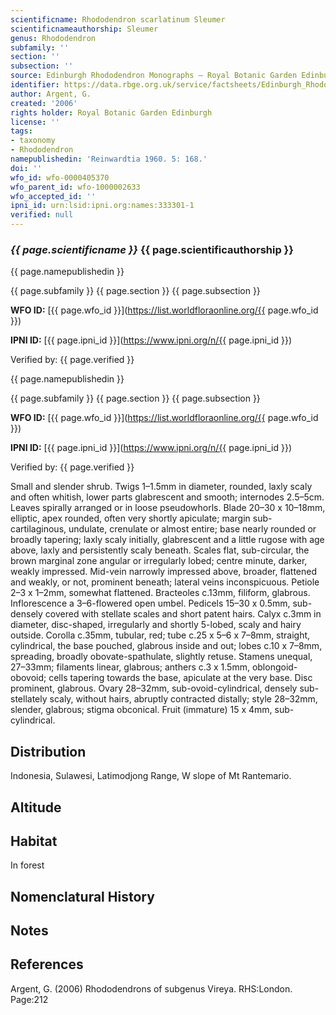 ```yaml
---
scientificname: Rhododendron scarlatinum Sleumer
scientificnameauthorship: Sleumer
genus: Rhododendron
subfamily: ''
section: ''
subsection: ''
source: Edinburgh Rhododendron Monographs – Royal Botanic Garden Edinburgh
identifier: https://data.rbge.org.uk/service/factsheets/Edinburgh_Rhododendron_Monographs.xhtml
author: Argent, G.
created: '2006'
rights holder: Royal Botanic Garden Edinburgh
license: ''
tags:
- taxonomy
- Rhododendron
namepublishedin: 'Reinwardtia 1960. 5: 168.'
doi: ''
wfo_id: wfo-0000405370
wfo_parent_id: wfo-1000002633
wfo_accepted_id: ''
ipni_id: urn:lsid:ipni.org:names:333301-1
verified: null
---
```

### _{{ page.scientificname }}_ {{ page.scientificauthorship }}
 {{ page.namepublishedin }}

{{ page.subfamily }} {{ page.section }} {{ page.subsection }}

**WFO ID:** [{{ page.wfo_id }}](https://list.worldfloraonline.org/{{ page.wfo_id }})

**IPNI ID:** [{{ page.ipni_id }}](https://www.ipni.org/n/{{ page.ipni_id }})

Verified by: {{ page.verified }}

 {{ page.namepublishedin }}

{{ page.subfamily }} {{ page.section }} {{ page.subsection }}

**WFO ID:** [{{ page.wfo_id }}](https://list.worldfloraonline.org/{{ page.wfo_id }})

**IPNI ID:** [{{ page.ipni_id }}](https://www.ipni.org/n/{{ page.ipni_id }})

Verified by: {{ page.verified }}



Small and slender shrub. Twigs 1–1.5mm in diameter, rounded, laxly scaly and often whitish, lower parts glabrescent and smooth; internodes 2.5–5cm. Leaves spirally arranged or in loose pseudowhorls. Blade 20–30 x 10–18mm, elliptic, apex rounded, often very shortly apiculate; margin sub-cartilaginous, undulate, crenulate or almost entire; base nearly rounded or broadly tapering; laxly scaly initially, glabrescent and a little rugose with age above, laxly and persistently scaly beneath. Scales flat, sub-circular, the brown marginal zone angular or irregularly lobed; centre minute, darker, weakly impressed. Mid-vein narrowly impressed above, broader, flattened and weakly, or not, prominent beneath; lateral veins inconspicuous. Petiole 2–3 x 1–2mm, somewhat flattened. Bracteoles c.13mm, filiform, glabrous. Inflorescence a 3–6-flowered open umbel. Pedicels 15–30 x 0.5mm, sub-densely covered with stellate scales and short patent hairs. Calyx c.3mm in diameter, disc-shaped, irregularly and shortly 5-lobed, scaly and hairy outside. Corolla c.35mm, tubular, red; tube c.25 x 5–6 x 7–8mm, straight, cylindrical, the base pouched, glabrous inside and out; lobes c.10 x 7–8mm, spreading, broadly obovate-spathulate, slightly retuse. Stamens unequal, 27–33mm; filaments linear, glabrous; anthers c.3 x 1.5mm, oblongoid-obovoid; cells tapering towards the base, apiculate at the very base. Disc prominent, glabrous. Ovary 28–32mm, sub-ovoid-­cylindrical, densely sub-stellately scaly, without hairs, abruptly contracted distally; style 28–32mm, slender, glabrous; stigma obconical. Fruit (immature) 15 x 4mm, sub-cylindrical.

## Distribution
Indonesia, Sulawesi, Latimodjong Range, W slope of Mt Rantemario.

## Altitude


## Habitat
In forest

## Nomenclatural History

                       
## Notes


## References

Argent, G. (2006) Rhododendrons of subgenus Vireya. RHS:London. Page:212
